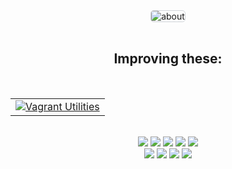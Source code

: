 <div align="center">
  <img align="center" src="./imgs/gifdefinitivo.gif" alt="about" style="border: 1px solid #d1d5da; border-radius: 5px;"/>
</div>
<br>
<h2 align="center">Improving these:</h2>
<br>
<table align="center">
  <tr>
    <td>
      <a href="https://github.com/akhos09/vagrant-utilities.git">
        <img src="https://github-readme-stats.vercel.app/api/pin/?username=akhos09&repo=vagrant-utilities&theme=gruvbox" alt="Vagrant Utilities" />
      </a>
    </td>
  </tr>
</table>

<br>
<div align="center">
  <img src="https://img.shields.io/badge/vagrant-%231563FF.svg?style=for-the-badge&logo=vagrant&logoColor=white" />
  <img src="https://img.shields.io/badge/docker-%231563FF.svg?style=for-the-badge&logo=docker&logoColor=white" />
  <img src="https://img.shields.io/badge/python-3670A0?style=for-the-badge&logo=python&logoColor=ffdd54" />
  <img src="https://img.shields.io/badge/git-%23F05033.svg?style=for-the-badge&logo=git&logoColor=white" />
  <img src="https://img.shields.io/badge/grafana-%23F46800.svg?style=for-the-badge&logo=grafana&logoColor=white" />
  <br>
  <img src="https://img.shields.io/badge/linux-%23121011.svg?style=for-the-badge&logo=linux&logoColor=white" />
  <img src="https://img.shields.io/badge/ansible-%23121011.svg?style=for-the-badge&logo=ansible&logoColor=white" />
  <img src="https://img.shields.io/badge/github-%23121011.svg?style=for-the-badge&logo=github&logoColor=white" />
  <img src="https://img.shields.io/badge/bash-%23121011.svg?style=for-the-badge&logo=gnu-bash&logoColor=white" />
</div>
